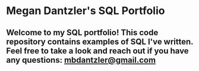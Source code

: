 # Megan Dantzler's SQL Portfolio

## Welcome to my SQL portfolio! This code repository contains examples of SQL I've written. Feel free to take a look and reach out if you have any questions: mbdantzler@gmail.com
